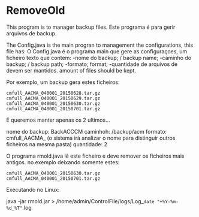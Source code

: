 # RemoveOld
This program is to manager backup files.
Este programa é para gerir arquivos de backup.

The Config.java is the main progran to management the configurations, this file has:
O Config.java é o programa main que gere as configuraçoes, um ficheiro texto que contem:
-nome do backup; / backup name;
-caminho do backup; / backup path;
-formato; format;
-quantidade de arquivos de devem ser mantidos. amount of files should be kept.


Por exemplo, um backup gera estes ficheiros:

    cmfull_AACMA_040001_20150628.tar.gz
    cmfull_AACMA_040001_20150629.tar.gz
    cmfull_AACMA_040001_20150630.tar.gz
    cmfull_AACMA_040001_20150701.tar.gz

E queremos manter apenas os 2 ultimos...

nome do backup: BackACCCM
caminhoh: /backup/acm
formato: cmfull_AACMA_ (o sistema irá analizar o nome para distinguir outros ficheiros na mesma pasta)
quantidade: 2

O programa rmold.java lê este ficheiro e deve remover os ficheiros mais antigos.
no exemplo deixando somente estes:

    cmfull_AACMA_040001_20150630.tar.gz
    cmfull_AACMA_040001_20150701.tar.gz

Executando no Linux:

java -jar rmold.jar > /home/admin/ControlFile/logs/Log_`date "+%Y-%m-%d_%T"`.log
